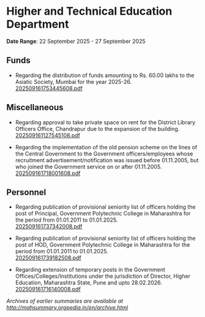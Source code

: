 # Higher and Technical Education Department

**Date Range**: 22 September 2025 - 27 September 2025


## Funds
- Regarding the distribution of funds amounting to Rs. 60.00 lakhs to the Asiatic Society, Mumbai for the year 2025-26.\
  [202509161753445608.pdf](https://gr.maharashtra.gov.in/Site/Upload/Government%20Resolutions/English/202509161753445608.pdf)

## Miscellaneous
- Regarding approval to take private space on rent for the District Library Officers Office, Chandrapur due to the expansion of the building.\
  [202509161127545108.pdf](https://gr.maharashtra.gov.in/Site/Upload/Government%20Resolutions/English/202509161127545108.pdf)

- Regarding the implementation of the old pension scheme on the lines of the Central Government to the Government officers/employees whose recruitment advertisement/notification was issued before 01.11.2005, but who joined the Government service on or after 01.11.2005.\
  [202509161718001608.pdf](https://gr.maharashtra.gov.in/Site/Upload/Government%20Resolutions/English/202509161718001608.pdf)

## Personnel
- Regarding publication of provisional seniority list of officers holding the post of Principal, Government Polytechnic College in Maharashtra for the period from 01.01.2011 to 01.01.2025.\
  [202509161737342008.pdf](https://gr.maharashtra.gov.in/Site/Upload/Government%20Resolutions/English/202509161737342008.pdf)

- Regarding publication of provisional seniority list of officers holding the post of HOD, Government Polytechnic College in Maharashtra for the period from 01.01.2011 to 01.01.2025.\
  [202509161739182508.pdf](https://gr.maharashtra.gov.in/Site/Upload/Government%20Resolutions/English/202509161739182508.pdf)

- Regarding extension of temporary posts in the Government Offices/Colleges/Institutions under the jurisdiction of Director, Higher Education, Maharashtra State, Pune and upto 28.02.2026.\
  [202509161716140008.pdf](https://gr.maharashtra.gov.in/Site/Upload/Government%20Resolutions/English/202509161716140008.pdf)


*Archives of earlier summaries are available at http://mahsummary.orgpedia.in/en/archive.html*
